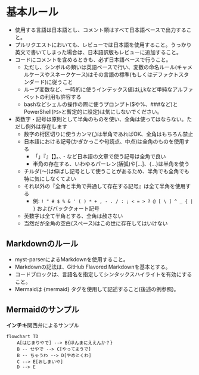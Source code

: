 # 基本ルール

- 使用する言語は日本語とし、コメント類はすべて日本語ベースで出力すること。
- プルリクエストにおいても、レビューでは日本語を使用すること。うっかり英文で書いてしまった場合は、日本語訳版もレビューに追加すること。
- コードにコメントを含めるときも、必ず日本語ベースで行うこと。
  - ただし、シンボルの類いは英語ベースで行い、変数の命名ルール(キャメルケースやスネークケース)はその言語の標準(もしくはデファクトスタンダード)に従うこと
  - ループ変数など、一時的に使うインデックス値はi,j,kなど単純なアルファベットの利用も許容する
  - bashなどシェルの操作の際に使うプロンプト($や%、###など)とPowerShell(`PS>`と暫定的に設定)は気にしないでください。
- 英数字・記号は原則として半角のものを使い、全角は使ってはならない。ただし例外は存在します
  - 数字の桁区切りに使うカンマ(,)は半角であればOK、全角はもちろん禁止
  - 日本語における記号(かぎかっこや句読点、中点)は全角のものを使用する
    - 「」『』【】。、・など日本語の文章で使う記号は全角で良い
    - 半角の存在する、いわゆるパーレン(括弧)や[...]、{...}は半角を使う
  - チルダ(〜)は伸ばし記号として使うことがあるため、半角でも全角でも特に気にしなくてよい
  - それ以外の『全角と半角で共通して存在する記号』は全て半角を使用する
    - 例: `! " # $ % & ' ( ) * + , - . / : ; < = > ? @ [ \ ] ^ _ { | }` およびバッククォート記号
  - 英数字は全て半角とする、全角は赦さない
  - 当然だが全角の空白(スペース)はこの世に存在してはいけない

## Markdownのルール

- myst-parserによるMarkdownを使用すること。
- Markdownの記法は、GitHub Flavored Markdownを基本とする。
- コードブロックは、言語名を指定してシンタックスハイライトを有効にすること。
- Mermaidは {mermaid} タグを使用して記述すること(後述の例参照)。

## Mermaidのサンプル

**インチキ**関西弁によるサンプル

```{mermaid}
flowchart TD
    A[はじまりやで] --> B{ほんまにええんか？}
    B -- せやで --> C[やってまうで]
    B -- ちゃうわ --> D[やめとくわ]
    C --> E[おしまいや]
    D --> E
```
